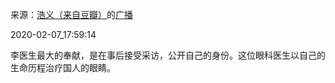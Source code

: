来源：[浩义（来自豆瓣）](https://www.douban.com/people/hauuyee/)的[广播](https://www.douban.com/people/hauuyee/status/2796339560/)


2020-02-07_17:59:14


李医生最大的奉献，是在事后接受采访，公开自己的身份。这位眼科医生以自己的生命历程治疗国人的眼睛。
